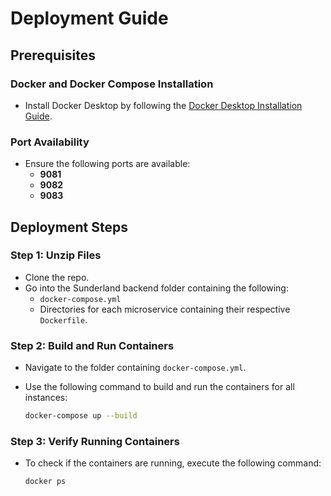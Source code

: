 # Deployment Guide

## Prerequisites

### Docker and Docker Compose Installation
- Install Docker Desktop by following the [Docker Desktop Installation Guide](https://docs.docker.com/desktop/).

### Port Availability
- Ensure the following ports are available:
  - **9081**
  - **9082**
  - **9083**

## Deployment Steps

### Step 1: Unzip Files
- Clone the repo.
- Go into the Sunderland backend folder containing the following:
  - `docker-compose.yml`
  - Directories for each microservice containing their respective `Dockerfile`.

### Step 2: Build and Run Containers
- Navigate to the folder containing `docker-compose.yml`.
- Use the following command to build and run the containers for all instances:

  ```bash
  docker-compose up --build
  ```

### Step 3: Verify Running Containers
- To check if the containers are running, execute the following command:

  ```bash
  docker ps
  ```
